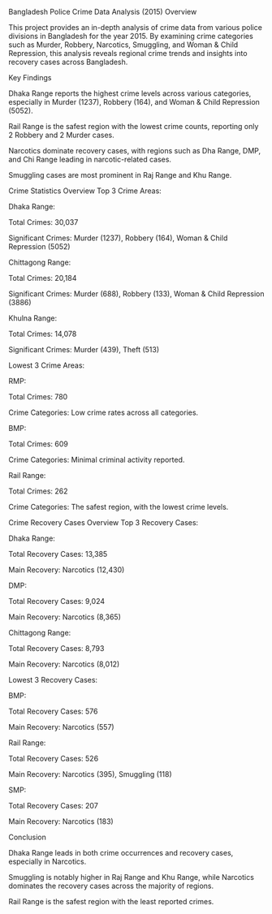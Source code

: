 Bangladesh Police Crime Data Analysis (2015)
Overview

This project provides an in-depth analysis of crime data from various police divisions in Bangladesh for the year 2015. By examining crime categories such as Murder, Robbery, Narcotics, Smuggling, and Woman & Child Repression, this analysis reveals regional crime trends and insights into recovery cases across Bangladesh.

Key Findings

Dhaka Range reports the highest crime levels across various categories, especially in Murder (1237), Robbery (164), and Woman & Child Repression (5052).

Rail Range is the safest region with the lowest crime counts, reporting only 2 Robbery and 2 Murder cases.

Narcotics dominate recovery cases, with regions such as Dha Range, DMP, and Chi Range leading in narcotic-related cases.

Smuggling cases are most prominent in Raj Range and Khu Range.

Crime Statistics Overview
Top 3 Crime Areas:

Dhaka Range:

Total Crimes: 30,037

Significant Crimes: Murder (1237), Robbery (164), Woman & Child Repression (5052)

Chittagong Range:

Total Crimes: 20,184

Significant Crimes: Murder (688), Robbery (133), Woman & Child Repression (3886)

Khulna Range:

Total Crimes: 14,078

Significant Crimes: Murder (439), Theft (513)

Lowest 3 Crime Areas:

RMP:

Total Crimes: 780

Crime Categories: Low crime rates across all categories.

BMP:

Total Crimes: 609

Crime Categories: Minimal criminal activity reported.

Rail Range:

Total Crimes: 262

Crime Categories: The safest region, with the lowest crime levels.

Crime Recovery Cases Overview
Top 3 Recovery Cases:

Dhaka Range:

Total Recovery Cases: 13,385

Main Recovery: Narcotics (12,430)

DMP:

Total Recovery Cases: 9,024

Main Recovery: Narcotics (8,365)

Chittagong Range:

Total Recovery Cases: 8,793

Main Recovery: Narcotics (8,012)

Lowest 3 Recovery Cases:

BMP:

Total Recovery Cases: 576

Main Recovery: Narcotics (557)

Rail Range:

Total Recovery Cases: 526

Main Recovery: Narcotics (395), Smuggling (118)

SMP:

Total Recovery Cases: 207

Main Recovery: Narcotics (183)

Conclusion

Dhaka Range leads in both crime occurrences and recovery cases, especially in Narcotics.

Smuggling is notably higher in Raj Range and Khu Range, while Narcotics dominates the recovery cases across the majority of regions.

Rail Range is the safest region with the least reported crimes.

